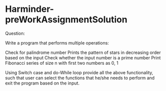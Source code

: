 # Harminder-preWorkAssignmentSolution

Question:

Write a program that performs multiple operations:

 

Check for palindrome number
Prints the pattern of stars in decreasing order based on the input
Check whether the input number is a prime number
Print Fibonacci series of size n with first two numbers as 0, 1
 

Using Switch case and do-While loop provide all the above functionality, such that user can select the functions that he/she needs to perform and exit the program based on the input.
